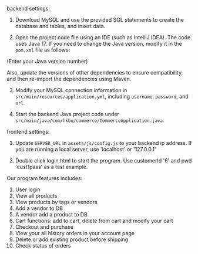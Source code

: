 backend settings:
1. Download MySQL and use the provided SQL statements to create the database and tables, and insert data.

2. Open the project code file using an IDE (such as IntelliJ IDEA). The code uses Java 17. If you need to change the Java version, modify it in the `pom.xml` file as follows:

<properties>
    <java.version>(Enter your Java version number)</java.version>
</properties>

Also, update the versions of other dependencies to ensure compatibility, and then re-import the dependencies using Maven.

3. Modify your MySQL connection information in `src/main/resources/application.yml`, including `username`, `password`, and `url`.

4. Start the backend Java project code under `src/main/java/com/hkbu/commerce/CommerceApplication.java`.

frontend settings:
1. Update `SERVER_URL` in `assets/js/config.js` to your backend ip address. If you are running a 
    local server, use 'localhost' or '127.0.0.1'

2. Double click login.html to start the program. Use customerId '6' and pwd 'cust1pass' as a test
    example.

Our program features includes:
1. User login 
2. View all products
3. View products by tags or vendors
4. Add a vendor to DB
5. A vendor add a product to DB
6. Cart functions: add to cart, delete from cart and modify your cart
7. Checkout and purchase
8. View your all history orders in your account page
9. Delete or add existing product before shipping
10. Check status of orders